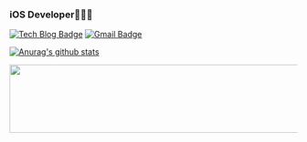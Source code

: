 ### iOS Developer👩🏻‍💻

[![Tech Blog Badge](http://img.shields.io/badge/-Tech%20blog-black?style=flat-square&logo=github&link=https://zzsza.github.io/)](https://dy-yb.github.io)
[![Gmail Badge](https://img.shields.io/badge/Gmail-d14836?style=flat-square&logo=Gmail&logoColor=white&link=mailto:snugyun01@gmail.com)](mailto:daye.elin.yoon@gmail.com)

[![Anurag's github stats](https://github-readme-stats.vercel.app/api?username=dy-yb&show_icons=true&theme=swift)](https://github.com/anuraghazra/github-readme-stats)

<a href="https://github.com/devxb/gitanimals">
  <img src="https://render.gitanimals.org/lines/dy-yb?pet-id=663566925087084140" width="1000" height="120"/>
</a>
